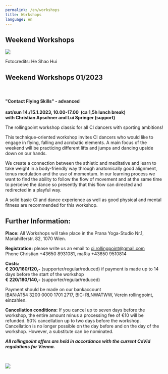 ```yaml
---
permalink: /en/workshops
title: Workshops
language: en
---
```

## Weekend Workshops

![](/assets/uploads/20160609.145929.jpg)

Fotocredits: He Shao Hui

## Weekend Workshops  01/2023

&nbsp;

#### **"Contact Flying Skills"** - advanced

**sat/sun 14./15.1.2023, 10.00-17.00  (ca 1,5h lunch break)**\
**with Christian Apschner and Lui Springer (support)**

The rollingpoint workshop classic for all CI dancers with sporting ambitions!

This technique-oriented workshop invites CI dancers who would like to engage in flying, falling and acrobatic elements. A main focus of the weekend will be practicing different lifts and jumps and dancing upside down on our hands.

We create a connection between the athletic and meditative and learn to take weight in a body-friendly way through anatomically good alignment, tonus modulation and the use of momentum. In our learning process we want to find the ability to follow the flow of movement and at the same time to perceive the dance so presently that this flow can directed and redirected in a playful way.

A solid basic CI and dance experience as well as good physical and mental fitness are recommended for this workshop.

## Further Information:

**Place:** All Workshops will take place in the Prana Yoga-Studio Nr.1, Mariahilferstr. 82, 1070 Wien.

**Registration:** please write us an email to [ci.rollingpoint@gmail.com](mailto:ci.rollingpoint@gmail.com)\
Phone Christian +43650 8931081, maRia +43650 9510814

**Costs:**\
**€ 200/160/120,-** (supporter/regular/reduced) if payment is made up to 14 days before the start of the workshop\
**€ 220/180/140,-** (supporter/regular/reduced)

Payment should be made on our bankaccount\
IBAN:AT54 3200 0000 1701 2717, BIC: RLNWATWW, Verein rollingpoint, einzahlen. 

**Cancellation conditions:** If you cancel up to seven days before the workshop, the entire amount minus a processing fee of €10 will be refunded. 50% cancellation up to two days before the workshop. Cancellation is no longer possible on the day before and on the day of the workshop. However, a substitute can be nominated.

***All rollingpoint offers are held in accordance with the current CoVid regulations for Vienna.***

&nbsp;

![](/assets/uploads/lsz_5750.jpg)